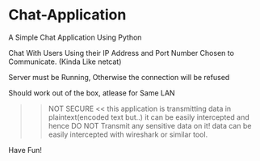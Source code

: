 # Chat-Application
A Simple Chat Application Using Python

Chat With Users Using their IP Address and Port Number Chosen to Communicate. (Kinda Like netcat)

Server must be Running, Otherwise the connection will be refused

Should work out of the box, atlease for Same LAN

>> NOT SECURE <<
this application is transmitting data in plaintext(encoded text but..) it can be easily intercepted and hence DO NOT Transmit any sensitive data on it!
data can be easily intercepted with wireshark or similar tool.

Have Fun!

